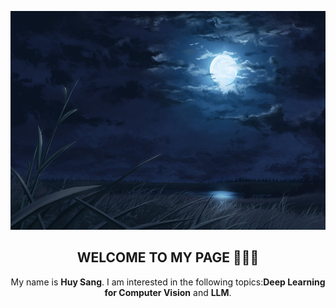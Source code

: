 <!-- 🌌 Banner -->
<p align="center">
  <img src="./assets/banner.png" alt="Banner" width="100%" height="350px" />
</p>

<!-- 👋 Introduction -->
<h2 align="center">WELCOME TO MY PAGE 👋👋👋</h2>
<p align="center">
  My name is <b>Huy Sang</b>. I am interested in the following topics:<b>Deep Learning for Computer Vision</b> and <b>LLM</b>.
</p>


<!-- 🚀 Featured Repositories -->
<!---
<h3 align="center">🚀 Featured Repositories</h3>

<p align="center">
  <a href="https://github.com/HuySang-04/face_attendance">
    <img src="https://github-readme-stats.vercel.app/api/pin/?username=HuySang-04&repo=face_attendance&theme=radical" />
  </a>
  <a href="https://github.com/HuySang-04/lettuce_classification">
    <img src="https://github-readme-stats.vercel.app/api/pin/?username=HuySang-04&repo=lettuce_classification&theme=vision-friendly-dark" />
  </a>
</p>

<p align="center">
  <a href="https://github.com/HuySang-04/machine_learning">
    <img src="https://github-readme-stats.vercel.app/api/pin/?username=HuySang-04&repo=machine_learning&theme=tokyonight" />
  </a>
  <a href="https://github.com/HuySang-04/yolo-form-scratch">
    <img src="https://github-readme-stats.vercel.app/api/pin/?username=HuySang-04&repo=yolo-form-scratch&theme=gruvbox" />
  </a>
</p>
--!>
